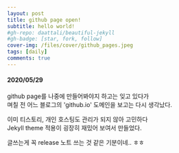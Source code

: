 ```yaml
---
layout: post
title: github page open!
subtitle: hello world!
#gh-repo: daattali/beautiful-jekyll
#gh-badge: [star, fork, follow]
cover-img: /files/cover/github_pages.jpeg
tags: [daily]
comments: true
---
```


#### 2020/05/29
  
github page를 나중에 만들어봐야지 하고는 잊고 있다가  
며칠 전 어느 블로그의 'github.io' 도메인을 보고는 다시 생각났다.  
  
이미 티스토리, 개인 호스팅도 관리가 되지 않아 고민하다  
Jekyll theme 적용이 굉장히 재밌어 보여서 만들었다.  
  
글쓰는게 꼭 release 노트 쓰는 것 같은 기분이네.. ㅎㅎ
